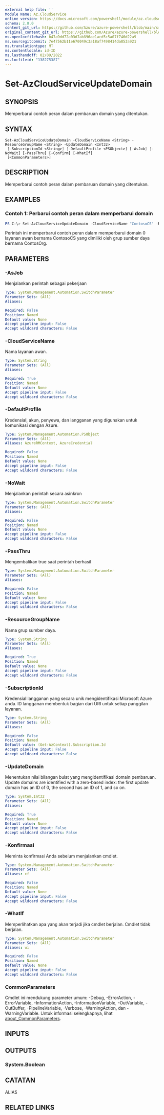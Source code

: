 ```yaml
---
external help file: ''
Module Name: Az.CloudService
online version: https://docs.microsoft.com/powershell/module/az.cloudservice/set-azcloudserviceupdatedomain
schema: 2.0.0
content_git_url: https://github.com/Azure/azure-powershell/blob/main/src/CloudService/help/Set-AzCloudServiceUpdateDomain.md
original_content_git_url: https://github.com/Azure/azure-powershell/blob/main/src/CloudService/help/Set-AzCloudServiceUpdateDomain.md
ms.openlocfilehash: b47a9dd72a03d7ab896ae1acd5c5a07f746d22a9
ms.sourcegitcommit: 7e47562b11e670049c3a18af7498414da853a921
ms.translationtype: MT
ms.contentlocale: id-ID
ms.lasthandoff: 02/09/2022
ms.locfileid: "138275387"
---
```

# Set-AzCloudServiceUpdateDomain

## SYNOPSIS
Memperbarui contoh peran dalam pembaruan domain yang ditentukan.

## SYNTAX

```
Set-AzCloudServiceUpdateDomain -CloudServiceName <String> -ResourceGroupName <String> -UpdateDomain <Int32>
 [-SubscriptionId <String>] [-DefaultProfile <PSObject>] [-AsJob] [-NoWait] [-PassThru] [-Confirm] [-WhatIf]
 [<CommonParameters>]
```

## DESCRIPTION
Memperbarui contoh peran dalam pembaruan domain yang ditentukan.

## EXAMPLES

### Contoh 1: Perbarui contoh peran dalam memperbarui domain
```powershell
PS C:\> Set-AzCloudServiceUpdateDomain -CloudServiceName "ContosoCS" -ResourceGroupName "ContosOrg" -UpdateDomain 0
```

Perintah ini memperbarui contoh peran dalam memperbarui domain 0 layanan awan bernama ContosoCS yang dimiliki oleh grup sumber daya bernama ContosOrg.

## PARAMETERS

### -AsJob
Menjalankan perintah sebagai pekerjaan

```yaml
Type: System.Management.Automation.SwitchParameter
Parameter Sets: (All)
Aliases:

Required: False
Position: Named
Default value: None
Accept pipeline input: False
Accept wildcard characters: False
```

### -CloudServiceName
Nama layanan awan.

```yaml
Type: System.String
Parameter Sets: (All)
Aliases:

Required: True
Position: Named
Default value: None
Accept pipeline input: False
Accept wildcard characters: False
```

### -DefaultProfile
Kredensial, akun, penyewa, dan langganan yang digunakan untuk komunikasi dengan Azure.

```yaml
Type: System.Management.Automation.PSObject
Parameter Sets: (All)
Aliases: AzureRMContext, AzureCredential

Required: False
Position: Named
Default value: None
Accept pipeline input: False
Accept wildcard characters: False
```

### -NoWait
Menjalankan perintah secara asinkron

```yaml
Type: System.Management.Automation.SwitchParameter
Parameter Sets: (All)
Aliases:

Required: False
Position: Named
Default value: None
Accept pipeline input: False
Accept wildcard characters: False
```

### -PassThru
Mengembalikan true saat perintah berhasil

```yaml
Type: System.Management.Automation.SwitchParameter
Parameter Sets: (All)
Aliases:

Required: False
Position: Named
Default value: None
Accept pipeline input: False
Accept wildcard characters: False
```

### -ResourceGroupName
Nama grup sumber daya.

```yaml
Type: System.String
Parameter Sets: (All)
Aliases:

Required: True
Position: Named
Default value: None
Accept pipeline input: False
Accept wildcard characters: False
```

### -SubscriptionId
Kredensial langganan yang secara unik mengidentifikasi Microsoft Azure anda.
ID langganan membentuk bagian dari URI untuk setiap panggilan layanan.

```yaml
Type: System.String
Parameter Sets: (All)
Aliases:

Required: False
Position: Named
Default value: (Get-AzContext).Subscription.Id
Accept pipeline input: False
Accept wildcard characters: False
```

### -UpdateDomain
Menentukan nilai bilangan bulat yang mengidentifikasi domain pembaruan.
Update domains are identified with a zero-based index: the first update domain has an ID of 0, the second has an ID of 1, and so on.

```yaml
Type: System.Int32
Parameter Sets: (All)
Aliases:

Required: True
Position: Named
Default value: None
Accept pipeline input: False
Accept wildcard characters: False
```

### -Konfirmasi
Meminta konfirmasi Anda sebelum menjalankan cmdlet.

```yaml
Type: System.Management.Automation.SwitchParameter
Parameter Sets: (All)
Aliases: cf

Required: False
Position: Named
Default value: None
Accept pipeline input: False
Accept wildcard characters: False
```

### -WhatIf
Memperlihatkan apa yang akan terjadi jika cmdlet berjalan.
Cmdlet tidak berjalan.

```yaml
Type: System.Management.Automation.SwitchParameter
Parameter Sets: (All)
Aliases: wi

Required: False
Position: Named
Default value: None
Accept pipeline input: False
Accept wildcard characters: False
```

### CommonParameters
Cmdlet ini mendukung parameter umum: -Debug, -ErrorAction, -ErrorVariable, -InformationAction, -InformationVariable, -OutVariable, -OutBuffer, -PipelineVariable, -Verbose, -WarningAction, dan -WarningVariable. Untuk informasi selengkapnya, lihat [about_CommonParameters](http://go.microsoft.com/fwlink/?LinkID=113216).

## INPUTS

## OUTPUTS

### System.Boolean

## CATATAN

ALIAS

## RELATED LINKS

